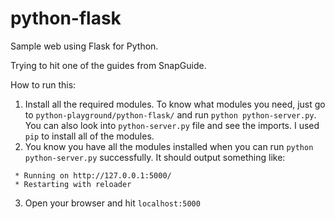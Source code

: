 python-flask
=================

Sample web using Flask for Python.

Trying to hit one of the guides from SnapGuide.

How to run this:

1.  Install all the required modules. To know what modules you need, just go to `python-playground/python-flask/` and run `python python-server.py`. You can also look into `python-server.py` file and see the imports. I used `pip` to install all of the modules.
2.  You know you have all the modules installed when you can run `python python-server.py` successfully. It should output something like:

```
 * Running on http://127.0.0.1:5000/
 * Restarting with reloader
```

3.  Open your browser and hit `localhost:5000`